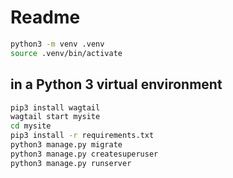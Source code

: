 # Readme

```bash
python3 -m venv .venv
source .venv/bin/activate
```

## in a Python 3 virtual environment

```bash
pip3 install wagtail
wagtail start mysite
cd mysite
pip3 install -r requirements.txt
python3 manage.py migrate
python3 manage.py createsuperuser
python3 manage.py runserver
```
